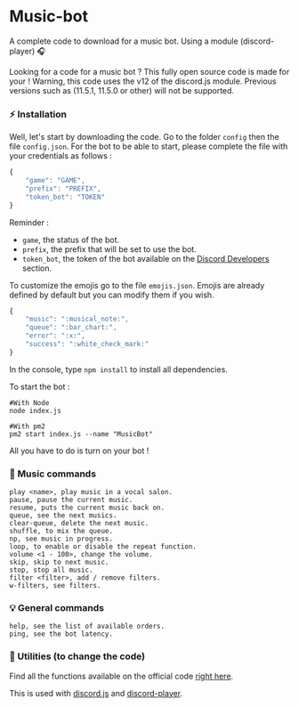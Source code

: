 # Music-bot
A complete code to download for a music bot. Using a module (discord-player) 🎧

Looking for a code for a music bot ? This fully open source code is made for your !
Warning, this code uses the v12 of the discord.js module. Previous versions such as (11.5.1, 11.5.0 or other) will not be supported.


### ⚡ Installation

Well, let's start by downloading the code.
Go to the folder `config` then the file `config.json`.
For the bot to be able to start, please complete the file with your credentials as follows :

```js
{
    "game": "GAME",
    "prefix": "PREFIX",
    "token_bot": "TOKEN"
}
```

Reminder :

- `game`, the status of the bot.
- `prefix`, the prefix that will be set to use the bot.
- `token_bot`, the token of the bot available on the [Discord Developers](https://discordapp.com/developers/applications) section.

To customize the emojis go to the file `emojis.json`.
Emojis are already defined by default but you can modify them if you wish.

```js
{
    "music": ":musical_note:",
    "queue": ":bar_chart:",
    "error": ":x:",
    "success": ":white_check_mark:"
}
```

In the console, type `npm install` to install all dependencies.

To start the bot :

```
#With Node
node index.js

#With pm2
pm2 start index.js --name "MusicBot"
```

All you have to do is turn on your bot !

### 🎵 Music commands

```
play <name>, play music in a vocal salon.
pause, pause the current music.
resume, puts the current music back on. 
queue, see the next musics.
clear-queue, delete the next music.
shuffle, to mix the queue.
np, see music in progress.
loop, to enable or disable the repeat function.
volume <1 - 100>, change the volume.
skip, skip to next music.
stop, stop all music.
filter <filter>, add / remove filters.
w-filters, see filters.
```

### 💡 General commands

```
help, see the list of available orders.
ping, see the bot latency.
```

### 🏓 Utilities (to change the code)

Find all the functions available on the official code [right here](https://github.com/Androz2091/discord-player).

This is used with [discord.js](https://www.npmjs.com/package/discord.js) and [discord-player](https://www.npmjs.com/package/discord-player).
